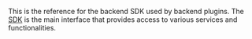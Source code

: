This is the reference for the backend SDK used by backend plugins.
The [SDK](interfaces/SDK.md) is the main interface that provides access to various services and functionalities.
